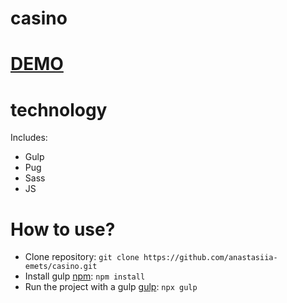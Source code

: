 # casino


# [DEMO](https://anastasiia-emets.github.io/casino/dist/index.html)
# technology
Includes:
- Gulp
- Pug
- Sass
- JS
# How to use?
- Clone repository: `git clone https://github.com/anastasiia-emets/casino.git`
- Install gulp [npm](https://www.npmjs.com/): `npm install`
- Run the project with a gulp [gulp](https://gulpjs.com/): `npx gulp`


